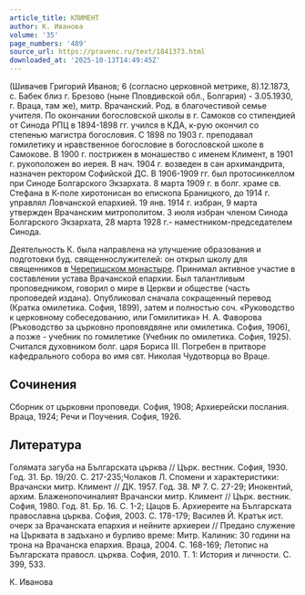 ```yaml
---
article_title: КЛИМЕНТ
author: К. Иванова
volume: '35'
page_numbers: '489'
source_url: https://pravenc.ru/text/1841373.html
downloaded_at: '2025-10-13T14:49:45Z'
---
```


(Шивачев Григорий Иванов; 6 (согласно церковной метрике, 8).12.1873, с. Бабек близ г. Брезово (ныне Пловдивской обл., Болгария) - 3.05.1930, г. Враца, там же), митр. Врачанский. Род. в благочестивой семье учителя. По окончании богословской школы в г. Самоков со стипендией от Синода РПЦ в 1894-1898 гг. учился в КДА, к-рую окончил со степенью магистра богословия. С 1898 по 1903 г. преподавал гомилетику и нравственное богословие в богословской школе в Самокове. В 1900 г. пострижен в монашество с именем Климент, в 1901 г. рукоположен во иерея. В нач. 1904 г. возведен в сан архимандрита, назначен ректором Софийской ДС. В 1906-1909 гг. был протосинкеллом при Синоде Болгарского Экзархата. 8 марта 1909 г. в болг. храме св. Стефана в К-поле хиротонисан во епископа Браницкого, до 1914 г. управлял Ловчанской епархией. 19 янв. 1914 г. избран, 9 марта утвержден Врачанским митрополитом. 3 июля избран членом Синода Болгарского Экзархата, 28 марта 1928 г.- наместником-председателем Синода.

Деятельность К. была направлена на улучшение образования и подготовки буд. священнослужителей: он открыл школу для священников в [Черепишском монастыре](<https://pravenc.ru/text/Черепишском монастыре.html>). Принимал активное участие в составлении устава Врачанской епархии. Был талантливым проповедником, говорил о мире в Церкви и обществе (часть проповедей издана). Опубликовал сначала сокращенный перевод (Кратка омилетика. София, 1899), затем и полностью соч. «Руководство к церковному собеседованию, или Гомилитика» Н. А. Фаворова (Ръководство за църковно проповядвяне или омилетика. София, 1906), а позже - учебник по гомилетике (Учебник по омилетика. София, 1925). Считался духовником болг. царя Бориса III. Погребен в притворе кафедрального собора во имя свт. Николая Чудотворца во Враце.

## Сочинения

Сборник от църковни проповеди. София, 1908; Архиерейски послания. Враца, 1924; Речи и Поучения. София, 1926.

## Литература

Голямата загуба на Българската църква // Църк. вестник. София, 1930. Год. 31. Бр. 19/20. С. 217-235;Чолаков Л. Спомени и характеристики: Врачански митр. Климент // ДК. 1957. Год. 38. № 7. С. 27-29; Инокентий, архим. Блаженопочиналият Врачански митр. Климент // Църк. вестник. София, 1980. Год. 81. Бр. 16. С. 1-2; Цацов Б. Архиереите на Българската православна църква. София, 2003. С. 178-179; Василев Й. Кратък ист. очерк за Врачанската епархия и нейните архиереи // Предано служение на Църквата в задъхано и бурливо време: Митр. Калиник: 30 години на трона на Врачанска епархия. Враца, 2004. С. 168-169; Летопис на Българската правосл. църква. София, 2010. Т. 1: История и личности. С. 399, 533.

К. Иванова

